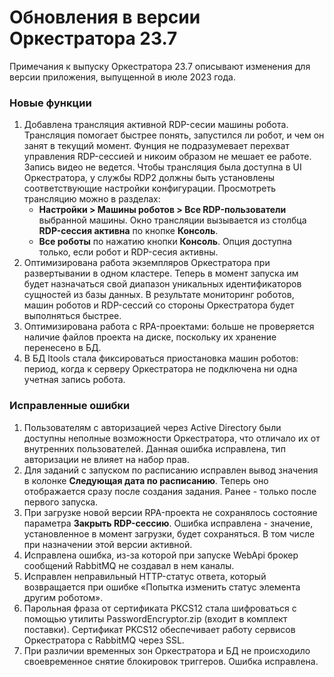 # Обновления в версии Оркестратора 23.7

Примечания к выпуску Оркестратора 23.7 описывают изменения для версии приложения, выпущенной в июле 2023 года.

### Новые функции
1. Добавлена трансляция активной RDP-сесии машины робота. Трансляция помогает быстрее понять, запустился ли робот, и чем он занят в текущий момент. Фунция не подразумевает перехват управления RDP-сессией и никоим образом не мешает ее работе. Запись видео не ведется. Чтобы трансляция была доступна в UI Оркестратора, у службы RDP2 должны быть установлены соответствующие настройки конфигурации. Просмотреть трансляцию можно в разделах:
   * **Настройки > Машины роботов > Все RDP-пользователи** выбранной машины. Окно трансляции вызывается из столбца **RDP-сессия активна** по кнопке **Консоль**.
   * **Все роботы** по нажатию кнопки **Консоль**. Опция доступна только, если робот и RDP-сесия активны.
3. Оптимизирована работа экземпляров Оркестратора при развертывании в одном кластере. Теперь в момент запуска им будет назначаться свой диапазон уникальных идентификаторов сущностей из базы данных. В результате мониторинг роботов, машин роботов и RDP-сессий со стороны Оркестратора будет выполняться быстрее.
4. Оптимизирована работа с RPA-проектами: больше не проверяется наличие файлов проекта на диске, поскольку их хранение перенесено в БД.
5. В БД ltools стала фиксироваться приостановка машин роботов: период, когда к серверу Оркестратора не подключена ни одна учетная запись робота.

### Исправленные ошибки
1. Пользователям с авторизацией через Active Directory были доступны неполные возможности Оркестратора, что отличало их от внутренних пользователей. Данная ошибка исправлена, тип авторизации не влияет на набор прав.
1. Для заданий с запуском по расписанию исправлен вывод значения в колонке **Следующая дата по расписанию**. Теперь оно отображается сразу после создания задания. Ранее - только после первого запуска.
1. При загрузке новой версии RPA-проекта не сохранялось состояние параметра **Закрыть RDP-сессию**. Ошибка исправлена - значение, установленное в момент загрузки, будет сохраняться. В том числе при назначении этой версии активной.
1. Исправлена ошибка, из-за которой при запуске WebApi брокер сообщений RabbitMQ не создавал в нем каналы.
1. Исправлен неправильный HTTP-статус ответа, который возвращается при ошибке «Попытка изменить статус элемента другим роботом». 
1. Парольная фраза от сертификата PKCS12 стала шифроваться с помощью утилиты PasswordEncryptor.zip (входит в комплект поставки). Сертификат PKCS12 обеспечивает работу сервисов Оркестратора с RabbitMQ через SSL.
1. При различии временных зон Оркестратора и БД не происходило своевременное снятие блокировок триггеров. Ошибка исправлена.




